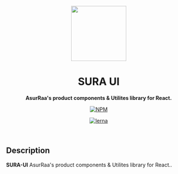 <p align="center">
  <img width="150" src="https://avatars.githubusercontent.com/u/62465909?s=400&u=b543f5c67f4bafb214e9064ac95de21e35daf2d9&v=4">
</p>
<h1 align="center"> SURA UI </h1>
<p align="center">
  <b >AsurRaa's product components & Utilites library for React.</b>
</p>

<div align="center">
  
  [![NPM](https://img.shields.io/npm/v/@asurraa/pm2-status-tele-bot.svg)](https://www.npmjs.com/package/@asurraa/pm2-status-tele-bot)

  [![lerna](https://img.shields.io/badge/maintained%20with-lerna-cc00ff.svg)](https://lerna.js.org/)
  
  </div>
<br>



## Description

**SURA-UI** AsurRaa's product components & Utilites library for React..



